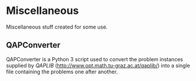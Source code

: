 # Miscellaneous
Miscellaneous stuff created for some use.

## QAPConverter

QAPConverter is a Python 3 script used to convert the problem instances supplied by *QAPLIB* (http://www.opt.math.tu-graz.ac.at/qaplib/) into a single file containing the problems one after another.
